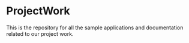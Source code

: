 ProjectWork
===========

This is the repository for all the sample applications and documentation related to our project work.
